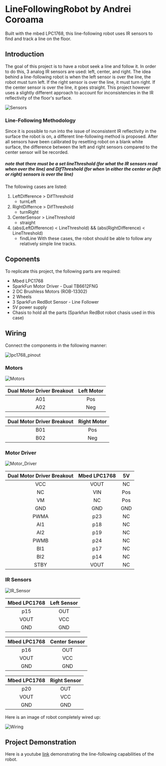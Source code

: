 # LineFollowingRobot by Andrei Coroama
Built with the mbed LPC1768, this line-following robot uses IR sensors to find and track a line on the floor.
## Introduction
The goal of this project is to have a robot seek a line and follow it. In order to do this, 3 analog IR sensors are used: left, center, and right. The idea behind a line-following robot is when the left sensor is over the line, the robot must turn left. If the right sensor is over the line, it must turn right. If the center sensor is over the line, it goes straight. This project however uses a slightly different approach to account for inconsistencies in the IR reflectivity of the floor's surface.

![Sensors](https://github.com/acoroama/LineFollowingRobot/assets/101741705/b206ca70-4034-46da-a285-89376289747f)

### Line-Following Methodology
Since it is possible to run into the issue of inconsistent IR reflectivity in the surface the robot is on, a different line-following method is proposed.
After all sensors have been calibrated by resetting robot on a blank white surface, the difference between the left and right sensors compared to the center sensor will be recorded.
##### note that there must be a set lineThreshold (for what the IR sensors read when over the line) and DifThreshold (for when \n      either the center or (left or right) sensors is over the line)
The following cases are listed:
1. LeftDifference > DifThreshold
   - turnLeft
1. RightDiffernce > DifThreshold
   - turnRight
1. CenterSensor > LineThreshold
   - straight
1. (abs(LeftDifference) < LineThreshold) && (abs(RightDifference) < LineThreshold)
   - findLine
With these cases, the robot should be able to follow any relatively simple line tracks.
## Coponents
To replicate this project, the following parts are required:
- Mbed LPC1768
- SparkFun Motor Driver - Dual TB6612FNG
- 2 DC Brushless Motors (ROB-13302)
- 2 Wheels
- 3 SparkFun RedBot Sensor - Line Follower
- 5V power supply
- Chasis to hold all the parts (Sparkfun RedBot robot chasis used in this case)
## Wiring
Connect the components in the following manner:

![lpc1768_pinout](https://github.com/acoroama/LineFollowingRobot/assets/101741705/1bac0fe0-1f45-47a8-a63c-082263e49bea)

### Motors

![Motors](https://github.com/acoroama/LineFollowingRobot/assets/101741705/8d7d18a9-5e0e-4e6e-8a2f-4ff8c8701292)

| Dual Motor Driver Breakout  | Left Motor |
| :---: | :---: |
| A01  | Pos  |
| A02  | Neg  |

| Dual Motor Driver Breakout  | Right Motor |
| :---: | :---: |
| B01  | Pos  |
| B02  | Neg  |

### Motor Driver

![Motor_Driver](https://github.com/acoroama/LineFollowingRobot/assets/101741705/c1584ab2-4235-4bd4-952a-e5450e63cc8c)

| Dual Motor Driver Breakout  | Mbed LPC1768 | 5V |
| :---: | :---: | :---: |
| VCC | VOUT | NC |
| NC | VIN | Pos |
| VM | NC | Pos |
| GND | GND | GND |
| PWMA | p23 | NC |
| AI1 | p18 | NC |
| AI2 | p19 | NC |
| PWMB | p24 | NC |
| BI1 | p17 | NC |
| BI2 | p14 | NC |
| STBY | VOUT | NC |

### IR Sensors

![IR_Sensor](https://github.com/acoroama/LineFollowingRobot/assets/101741705/635a1f5f-e565-4a6c-9adb-5eee79bb2827)

| Mbed LPC1768  | Left Sensor | 
| :---: | :---: |
| p15 | OUT |
| VOUT | VCC |
| GND  | GND |

| Mbed LPC1768  | Center Sensor | 
| :---: | :---: |
| p16 | OUT |
| VOUT | VCC |
| GND  | GND |

| Mbed LPC1768  | Right Sensor | 
| :---: | :---: |
| p20 | OUT |
| VOUT | VCC |
| GND  | GND |

Here is an image of robot completely wired up:

![Wiring](https://github.com/acoroama/LineFollowingRobot/assets/101741705/4a8db695-ecec-4f33-b729-c9ea83d047b9)

## Project Demonstration
Here is a youtube [link](https://youtube.com/shorts/89yhff2wmAQ?feature=share) demonstrating the line-following capabilities of the robot.



 
